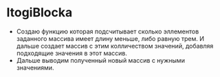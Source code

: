 # ItogiBlocka
* Создаю функцию которая подсчитывает сколько эллементов заданного массива имеет длину меньше, либо равную трем. И дальше создает массив с этим колличеством значений, добавляя подходящие значения в этот массив.
* Дальше выводим полученный новый массив с нужными значениями.
